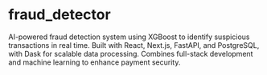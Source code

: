 # fraud_detector
AI-powered fraud detection system using XGBoost to identify suspicious transactions in real time. Built with React, Next.js, FastAPI, and PostgreSQL, with Dask for scalable data processing. Combines full-stack development and machine learning to enhance payment security.

